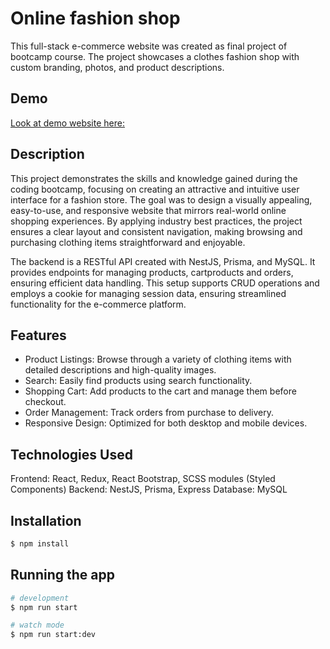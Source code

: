
# Online fashion shop

This full-stack e-commerce website was created as final project of bootcamp course. The project showcases a clothes fashion shop with custom branding, photos, and product descriptions.

## Demo 

[Look at demo website here: ](https://e-commerce-fullstackapp-spgz.onrender.com)


## Description

This project demonstrates the skills and knowledge gained during the coding bootcamp, focusing on creating an attractive and intuitive user interface for a fashion store. The goal was to design a visually appealing, easy-to-use, and responsive website that mirrors real-world online shopping experiences. By applying industry best practices, the project ensures a clear layout and consistent navigation, making browsing and purchasing clothing items straightforward and enjoyable.


The backend is a RESTful API created with NestJS, Prisma, and MySQL. It provides endpoints for managing products, cartproducts and orders, ensuring efficient data handling. This setup supports CRUD operations and employs a  cookie for managing session data, ensuring streamlined functionality for the e-commerce platform.


## Features

- Product Listings: Browse through a variety of clothing items with detailed descriptions and high-quality images.
- Search: Easily find products using search functionality.
- Shopping Cart: Add products to the cart and manage them before checkout.
- Order Management: Track orders from purchase to delivery.
- Responsive Design: Optimized for both desktop and mobile devices.


## Technologies Used

Frontend: React, Redux, React Bootstrap, SCSS modules (Styled Components)
Backend: NestJS, Prisma, Express
Database: MySQL


## Installation

```bash
$ npm install
```

## Running the app

```bash
# development
$ npm run start

# watch mode
$ npm run start:dev
```

